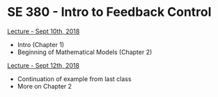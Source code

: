 # SE 380 - Intro to Feedback Control

[Lecture - Sept 10th, 2018 ](/se-380/lecture-09-10-19.md)
- Intro (Chapter 1)
- Beginning of Mathematical Models (Chapter 2)

[Lecture - Sept 12th, 2018](/se-380/lecture-09-12-18.md)
- Continuation of example from last class
- More on Chapter 2